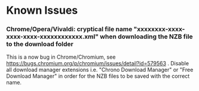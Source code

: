 # Known Issues
### Chrome/Opera/Vivaldi: cryptical file name "xxxxxxxx-xxxx-xxxx-xxxx-xxxxxxxxxxxx.xml" when downloading the NZB file to the download folder
This is a now bug in Chrome/Chromium, see https://bugs.chromium.org/p/chromium/issues/detail?id=579563 .
Disable all download manager extensions i.e. "Chrono Download Manager" or "Free Download Manager" in order for the NZB files to be saved with the correct name.